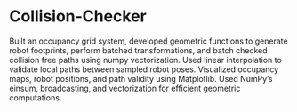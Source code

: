 # Collision-Checker
Built an occupancy grid system, developed geometric functions to generate robot footprints, perform batched transformations, and batch checked collision free paths using numpy vectorization. Used linear interpolation to validate local paths between sampled robot poses. Visualized occupancy maps, robot positions, and path validity using Matplotlib. Used NumPy’s einsum, broadcasting, and vectorization for efficient geometric computations.
